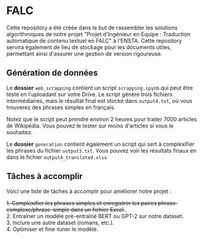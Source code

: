 # FALC

Cette repository a été créée dans le but de rassembler les solutions algorithmiques de notre projet "Projet d'Ingénieur en Equipe : Traduction automatique de contenu textuel en FALC" à l'ENSTA. Cette repository servira également de lieu de stockage pour les documents utiles, permettant ainsi d'assurer une gestion de version rigoureuse.

## Génération de données

Le **dossier** `web_scrapping` contient un script `scrapping.ipynb` qui peut être testé en l'uploadant sur votre Drive. Le script génère trois fichiers intermédiaires, mais le résultat final est stocké dans `output4.txt`, où vous trouverez des phrases simples en français.

Notez que le script peut prendre environ 2 heures pour traiter 7000 articles de Wikipédia. Vous pouvez le tester sur moins d'articles si vous le souhaitez.

Le **dossier** `generation` contient également un script qui sert à complexifier les phrases du fichier `output3.txt`. Vous pouvez voir les résultats finaux en dans le fichier `output4_translated.xlsx`.


## Tâches à accomplir

Voici une liste de tâches à accomplir pour améliorer notre projet :

~~1. Complexifier les phrases simples et enregistrer les paires phrase-complexe/phrase-simple dans un fichier Excel.~~.   
2. Entraîner un modèle pré-entraîné BERT ou GPT-2 sur notre dataset.    
3. Inclure une autre dataset (romans, etc.).   
4. Optimiser et fine-tuner le modèle.  
